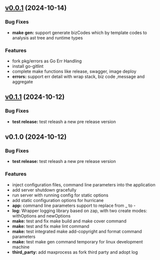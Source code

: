 <a name="v0.0.1"></a>

## [v0.0.1](https://github.com/lunarianss/Luna.git/compare/v0.1.1...v0.0.1) (2024-10-14)

### Bug Fixes

- **make gen:** support generate bizCodes which by template codes to analysis ast tree and runtime types

### Features

- fork pkg/errors as Go Err Handling
- install go-gitlint
- complete make functions like release, swagger, image deploy
- **errors:** support err detail with wrap stack, biz code ,message and aggregate

<a name="v0.1.1"></a>

## [v0.1.1](https://github.com/lunarianss/Luna.git/compare/v0.1.0...v0.1.1) (2024-10-12)

### Bug Fixes

- **test release:** test releash a new pre release version

<a name="v0.1.0"></a>

## v0.1.0 (2024-10-12)

### Bug Fixes

- **test release:** test releash a new pre release version

### Features

- inject configuration files, command line parameters into the application
- add server shutdown gracefully
- run server with running config for static options
- add static configuration options for hurricane
- **app:** command line parameters support to replace from \_ to -
- **log:** Wrapper logging library based on zap, with two create modes: withOptions and newOptions
- **make:** test and fix make build and make cover command
- **make:** test and fix make lint command
- **make:** test integrated make add-copyright and format command parameters
- **make:** test make gen command temporary for linux development machine
- **third_party:** add maxprocess as fork third party and adopt log
